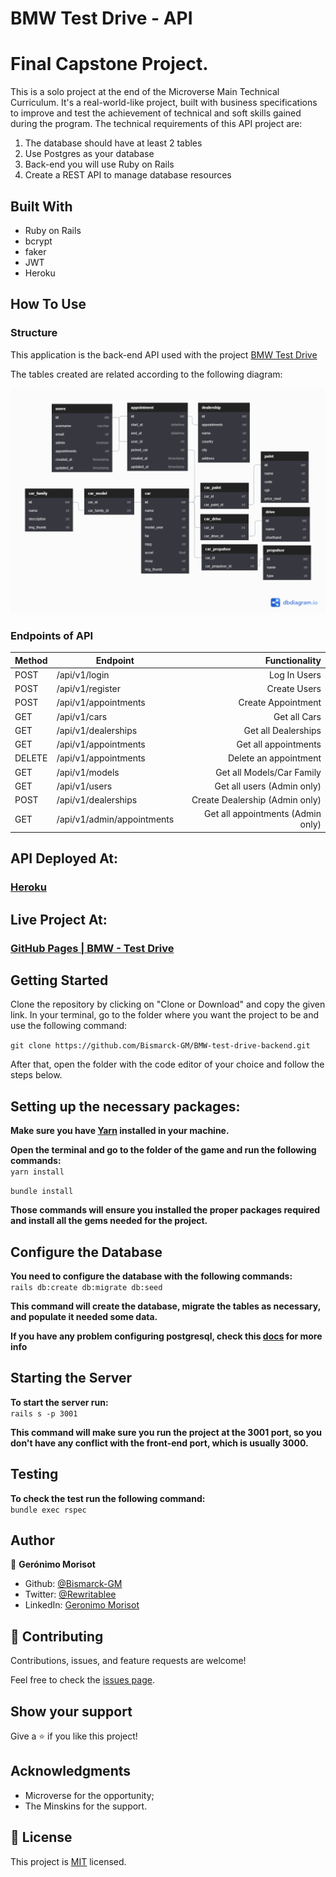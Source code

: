 # **BMW Test Drive - API** 
# Final Capstone Project.
 
This is a solo project at the end of the Microverse Main Technical Curriculum. It's a real-world-like project, built with business specifications to improve and test the achievement of technical and soft skills gained during the program. The technical requirements of this API project are:

1. The database should have at least 2 tables
2. Use Postgres as your database
3. Back-end you will use Ruby on Rails
4. Create a REST API to manage database resources
 
## **Built With**
 
- Ruby on Rails
- bcrypt
- faker
- JWT
- Heroku
 
## **How To Use**
 
### **Structure**

This application is the back-end API  used with the project [BMW Test Drive](https://github.com/Bismarck-GM/bmw-test-drive)

The tables created are related according to the following diagram:

<p align="center">
 <img src="DBSCHEMA.png" alt="DB SCHEMA"/>
</p>


### **Endpoints of API**

| Method  | Endpoint                      | Functionality                      |
| ---     | ---                           |  ---:                              | 
| POST    |  /api/v1/login                | Log In Users                       | 
| POST    |  /api/v1/register             | Create Users                       | 
| POST    |  /api/v1/appointments         | Create Appointment                 | 
| GET     |  /api/v1/cars                 | Get all Cars                       |
| GET     |  /api/v1/dealerships          | Get all Dealerships                | 
| GET     |  /api/v1/appointments         | Get all appointments               |
| DELETE  |  /api/v1/appointments         | Delete an appointment              |
| GET     |  /api/v1/models               | Get all Models/Car Family          |
| GET     |  /api/v1/users                | Get all users (Admin only)         |
| POST    |  /api/v1/dealerships          | Create Dealership (Admin only)     | 
| GET     |  /api/v1/admin/appointments   | Get all appointments (Admin only)  |

## **API Deployed At:**
 
### [Heroku](https://bmw-test-drive.herokuapp.com/api/v1/cars)

## **Live Project At:**

### [GitHub Pages | BMW - Test Drive](https://bismarck-gm.github.io/bmw-test-drive/)
 
## **Getting Started**
 
Clone the repository by clicking on "Clone or Download" and copy the given link. In your terminal, go to the folder where you want the project to be and use the following command:
 
`git clone https://github.com/Bismarck-GM/BMW-test-drive-backend.git`
 
After that, open the folder with the code editor of your choice and follow the steps below.
 
## **Setting up the necessary packages:**
 
**Make sure you have [Yarn](https://yarnpkg.com/) installed in your machine.**
 
**Open the terminal and go to the folder of the game and run the following commands:** <br>
`yarn install`

`bundle install`
 
**Those commands will ensure you installed the proper packages required and install all the gems needed for the project.**
 
## **Configure the Database**
**You need to configure the database with the following commands:** <br>
`rails db:create db:migrate db:seed` <br>

**This command will create the database, migrate the tables as necessary, and populate it needed some data.**

**If you have any problem configuring postgresql, check this [docs](https://www.digitalocean.com/community/tutorials/how-to-use-postgresql-with-your-ruby-on-rails-application-on-ubuntu-18-04) for more info**

## **Starting the Server**
**To start the server run:** <br>
`rails s -p 3001`

**This command will make sure you run the project at the 3001 port, so you don't have any conflict with the front-end port, which is usually 3000.**

## **Testing**
**To check the test run the following command:** <br>
`bundle exec rspec`

 
## **Author**
 
👤 **Gerónimo Morisot**

- Github: [@Bismarck-GM](https://github.com/Bismarck-GM)
- Twitter: [@Rewritablee](https://twitter.com/Rewritablee)
- LinkedIn: [Geronimo Morisot](https://linkedin.com/in/geronimomorisot)
 
## 🤝 **Contributing**
 
Contributions, issues, and feature requests are welcome!
 
Feel free to check the [issues page](https://github.com/Bismarck-GM/BMW-test-drive-backend/issues).
 
## **Show your support**
 
Give a ⭐️ if you like this project!
 
## **Acknowledgments**
 
- Microverse for the opportunity;
- The Minskins for the support.
 
## 📝 **License**
 
This project is [MIT](LICENSE) licensed.
 



